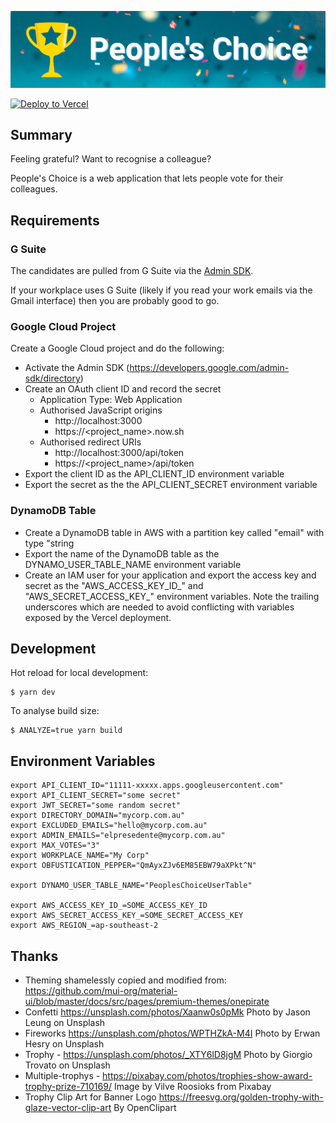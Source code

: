 ![peoples-choice logo](public/logo.png?raw=true "people's choice")

[![Deploy to Vercel](https://vercel.com/button)](https://vercel.com/import/project?template=https://github.com/noxharmonium/peoples-choice/tree/master/)

## Summary

Feeling grateful? Want to recognise a colleague?

People's Choice is a web application that
lets people vote for their colleagues.

## Requirements

### G Suite

The candidates are pulled from G Suite via the [Admin SDK](https://developers.google.com/admin-sdk/directory).

If your workplace uses G Suite
(likely if you read your work emails via the Gmail interface)
then you are probably good to go.

### Google Cloud Project

Create a Google Cloud project and do the following:

- Activate the Admin SDK (https://developers.google.com/admin-sdk/directory)
- Create an OAuth client ID and record the secret
  - Application Type: Web Application
  - Authorised JavaScript origins
    - http://localhost:3000
    - https://<project_name>.now.sh
  - Authorised redirect URIs
    - http://localhost:3000/api/token
    - https://<project_name>/api/token
- Export the client ID as the API_CLIENT_ID environment variable
- Export the secret as the the API_CLIENT_SECRET environment variable

### DynamoDB Table

- Create a DynamoDB table in AWS with a partition key called "email" with type "string
- Export the name of the DynamoDB table as the DYNAMO_USER_TABLE_NAME environment variable
- Create an IAM user for your application and export the access key and secret as the "AWS_ACCESS_KEY_ID\_" and "AWS_SECRET_ACCESS_KEY\_" environment variables. Note the trailing underscores which are needed to avoid conflicting with variables exposed by the Vercel deployment.

## Development

Hot reload for local development:

```
$ yarn dev
```

To analyse build size:

```
$ ANALYZE=true yarn build
```

## Environment Variables

```
export API_CLIENT_ID="11111-xxxxx.apps.googleusercontent.com"
export API_CLIENT_SECRET="some secret"
export JWT_SECRET="some random secret"
export DIRECTORY_DOMAIN="mycorp.com.au"
export EXCLUDED_EMAILS="hello@mycorp.com.au"
export ADMIN_EMAILS="elpresedente@mycorp.com.au"
export MAX_VOTES="3"
export WORKPLACE_NAME="My Corp"
export OBFUSTICATION_PEPPER="QmAyxZJv6EM85EBW79aXPkt^N"

export DYNAMO_USER_TABLE_NAME="PeoplesChoiceUserTable"

export AWS_ACCESS_KEY_ID_=SOME_ACCESS_KEY_ID
export AWS_SECRET_ACCESS_KEY_=SOME_SECRET_ACCESS_KEY
export AWS_REGION_=ap-southeast-2
```

## Thanks

- Theming shamelessly copied and modified from: https://github.com/mui-org/material-ui/blob/master/docs/src/pages/premium-themes/onepirate
- Confetti https://unsplash.com/photos/Xaanw0s0pMk Photo by Jason Leung on Unsplash
- Fireworks https://unsplash.com/photos/WPTHZkA-M4I Photo by Erwan Hesry on Unsplash
- Trophy - https://unsplash.com/photos/_XTY6lD8jgM Photo by Giorgio Trovato on Unsplash
- Multiple-trophys - https://pixabay.com/photos/trophies-show-award-trophy-prize-710169/ Image by Vilve Roosioks from Pixabay
- Trophy Clip Art for Banner Logo https://freesvg.org/golden-trophy-with-glaze-vector-clip-art By OpenClipart
